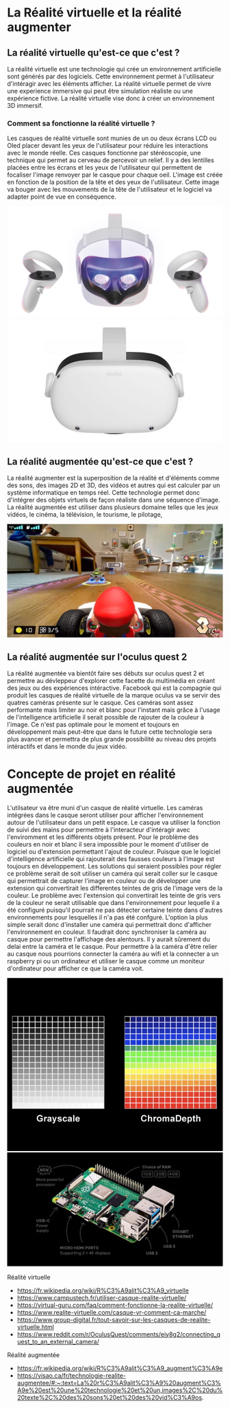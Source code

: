 # La Réalité virtuelle et la réalité augmenter

## La réalité virtuelle qu'est-ce que c'est ?

La réalité virtuelle est une technologie qui crée un environnement artificielle sont générés par des logiciels. Cette environnement permet à l'utilisateur d'intéragir avec les éléments afficher. La réalité virtuelle permet de vivre une experience immersive qui peut être simulation réaliste ou une expérience fictive. La réalité virtuelle vise donc à créer un environnement 3D immersif.

### Comment sa fonctionne la réalité virtuelle ?

Les casques de réalité virtuelle sont munies de un ou deux écrans LCD ou Oled placer devant les yeux de l'utilisateur pour réduire les interactions avec le monde réelle. Ces casques fonctionne par stéréoscopie, une technique qui permet au cerveau de percevoir un relief. Il y a des lentilles placées entre les écrans et les yeux de l'utilisateur qui permettent de focaliser l'image renvoyer par le casque pour chaque oeil. L'image est créée en fonction de la position de la tête et des yeux de l'utilisateur. Cette image va bouger avec les mouvements de la tête de l'utilisateur et le logiciel va adapter point de vue en conséquence.

![Lentilles](img/lentilles.jpg)
![Caméra](img/camera.jpg)


## La réalité augmentée qu'est-ce que c'est ?

La réalité augmenter est la superposition de la réalité et d'éléments comme des sons, des images 2D et 3D, des vidéos et autres qui est calculer par un système informatique en temps réel. Cette technologie permet donc d'intégrer des objets virtuels de façon réaliste dans une séquence d'image. La réalité augmentée est utiliser dans plusieurs domaine telles que les jeux vidéos, le cinéma, la télévision, le tourisme, le pilotage,

![Mario kart AR](img/AR.jpg)

## La réalité augmentée sur l'oculus quest 2

La réalité augmentée va bientôt faire ses débuts sur oculus quest 2 et permettre au dévleppeur d'explorer cette facette du multimédia en créant des jeux ou des expériences intéractive. Facebook qui est la compagnie qui produit les casques de réalité virtuelle de la marque oculus va se servir des quatres caméras présente sur le casque. Ces caméras sont assez performante mais limiter au noir et blanc pour l'instant mais grâce à l'usage de l'intelligence artificielle il serait possible de rajouter de la couleur à l'image. Ce n'est pas optimale pour le moment et toujours en développement mais peut-être que dans le future cette technologie sera plus avancer et permettra de plus grande possibilité au niveau des projets intéractifs et dans le monde du jeux vidéo.


# Concepte de projet en réalité augmentée

L'utilsateur va être muni d'un casque de réalité virtuelle. Les caméras intégrées dans le casque seront utiliser pour afficher l'environnement autour de l'utilisateur dans un petit espace. Le casque va utiliser la fonction de suivi des mains pour permettre à l'interacteur d'intéragir avec l'enviromment et les différents objets présent. Pour le problème des couleurs en noir et blanc il sera impossible pour le moment d'utiliser de logiciel ou d'extension permettant l'ajout de couleur. Puisque que le logiciel d'intelligence artificielle qui rajouterait des fausses couleurs à l'image est toujours en développement. Les solutions qui seraient possibles pour régler ce problème serait de soit utiliser un caméra qui serait coller sur le casque qui permettrait de capturer l'image en couleur ou de développer une extension qui convertirait les differentes teintes de gris de l'image vers de la couleur. Le problème avec l'extension qui convertirait les teinte de gris vers de la couleur ne serait utilisable que dans l'environnement pour lequelle il a été configuré puisqu'il pourrait ne pas détecter certaine teinte dans d'autres environnements pour lesquelles il n'a pas été confguré. L'option la plus simple serait donc d'installer une caméra qui permettrait donc d'afficher l'environnement en couleur. Il faudrait donc synchroniser la caméra au casque pour permettre l'affichage des alentours. Il y aurait sûrement du delai entre la caméra et le casque. Pour permettre à la caméra d'être relier au casque nous pourrions connecter la caméra au wifi et la connecter a un raspberry pi ou un ordinateur et utiliser le casque comme un moniteur d'ordinateur pour afficher ce que la caméra voit. 

![Teinte de gris vers rgb](img/couleurs.jpg)
![Raspberry pi](img/pi.jfif)




Réalité virtuelle 

- https://fr.wikipedia.org/wiki/R%C3%A9alit%C3%A9_virtuelle
- https://www.campustech.fr/utiliser-casque-realite-virtuelle/
- https://virtual-guru.com/faq/comment-fonctionne-la-realite-virtuelle/
- https://www.realite-virtuelle.com/casque-vr-comment-ca-marche/
- https://www.group-digital.fr/tout-savoir-sur-les-casques-de-realite-virtuelle.html
- https://www.reddit.com/r/OculusQuest/comments/eiy8g2/connecting_quest_to_an_external_camera/

Réalité augmentée

- https://fr.wikipedia.org/wiki/R%C3%A9alit%C3%A9_augment%C3%A9e
- https://visao.ca/fr/technologie-realite-augmentee/#:~:text=La%20r%C3%A9alit%C3%A9%20augment%C3%A9e%20est%20une%20technologie%20et%20un,images%2C%20du%20texte%2C%20des%20sons%20et%20des%20vid%C3%A9os.
